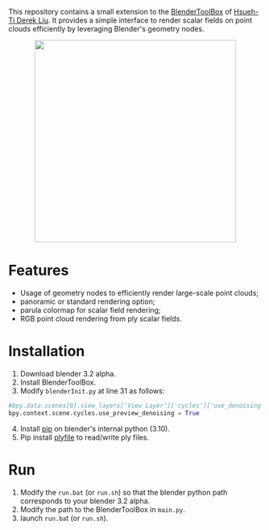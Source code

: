 This repository contains a small extension to the [BlenderToolBox](https://github.com/HTDerekLiu/BlenderToolbox) of [Hsueh-Ti Derek Liu](https://github.com/HTDerekLiu). It provides a simple interface to render scalar fields on point clouds efficiently by leveraging Blender's geometry nodes.

<p align="center">
  <img align="center"  src="/renders/RhombicDodecahedron.png", width=400>
</p>

# Features
- Usage of geometry nodes to efficiently render large-scale point clouds;
- panoramic or standard rendering option;
- parula colormap for scalar field rendering;
- RGB point cloud rendering from ply scalar fields.

# Installation
1. Download blender 3.2 alpha.
2. Install BlenderToolBox.
3. Modify ``blenderInit.py`` at line 31 as follows:
```python
#bpy.data.scenes[0].view_layers['View Layer']['cycles']['use_denoising'] = 1
bpy.context.scene.cycles.use_preview_denoising = True
```
4. Install [pip](https://pypi.org/project/pip/) on blender's internal python (3.10).
5. Pip install [plyfile](https://pypi.org/project/plyfile/) to read/write ply files.

# Run
1. Modify the ``run.bat`` (or ``run.sh``) so that the blender python path corresponds to your blender 3.2 alpha.
2. Modify the path to the BlenderToolBox in ``main.py``.
3. launch ``run.ba``t (or ``run.sh``).
